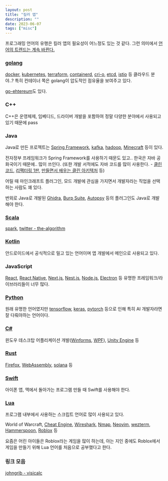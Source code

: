 ```yaml
---
layout: post
title: "킬러 앱"
description: ""
date: 2023-06-07
tags: ["misc"]
---
```


프로그래밍 언어의 유행은 킬러 앱의 필요성이 어느정도 있는 것 같다. 그런 의미에서 <a href="https://hyuunnn.github.io/2023/05/08/concepts-of-programming-languages-1/">언어의 트렌드는 계속 바뀐다.</a>

### <a href="https://github.com/golang/go">golang</a>

<a href="https://github.com/docker">docker</a>, <a href="https://github.com/kubernetes/kubernetes">kubernetes</a>, <a href="https://github.com/hashicorp/terraform">terraform</a>, <a href="https://github.com/containerd/containerd">containerd</a>, <a href="https://github.com/cri-o/cri-o">cri-o</a>, <a href="https://github.com/etcd-io/etcd">etcd</a>, <a href="https://github.com/istio/istio">istio</a> 등 클라우드 분야..? 특히 컨테이너 쪽은 golang이 압도적인 점유율을 보여주고 있다.

<a href="https://github.com/ethereum/go-ethereum">go-ehtereum</a>도 있다.

### C++

C++은 운영체제, 임베디드, 드라이버 개발을 포함하여 정말 다양한 분야에서 사용되고 있기 때문에 pass

### Java

Java로 만든 프로젝트는 <a href="https://github.com/spring-projects/spring-framework">Spring Framework</a>, <a href="https://github.com/apache/kafka">kafka</a>, <a href="https://github.com/apache/hadoop">hadoop</a>, <a href="https://www.minecraft.net/">Minecraft</a> 등이 있다.

전자정부 프레임워크가 Spring Framework를 사용하기 때문도 있고.. 한국은 자바 공화국이기 때문에.. 많이 쓰인다. (또한 개발 서적에도 자바 코드를 많이 사용한다. - <a href="https://www.yes24.com/Product/Goods/11681152">클린 코드</a>, <a href="https://www.yes24.com/Product/Goods/7951038">리팩터링 1판</a>, <a href="https://www.yes24.com/Product/Goods/105138479">만들면서 배우는 클린 아키텍처</a> 등)

어릴 때 마인크래프트 플러그인, 모드 개발에 관심을 가지면서 개발자라는 직업을 선택하는 사람도 꽤 있다.

번외로 Java로 개발된 <a href="https://github.com/NationalSecurityAgency/ghidra">Ghidra</a>, <a href="https://portswigger.net/burp">Burp Suite</a>, <a href="https://github.com/sleuthkit/autopsy">Autopsy</a> 등의 플러그인도 Java로 개발해야 한다.

### <a href="https://github.com/scala/scala">Scala</a>

<a href="https://github.com/apache/spark">spark</a>, <a href="https://github.com/twitter/the-algorithm">twitter - the-algorithm</a>

### <a href="https://github.com/JetBrains/kotlin">Kotlin</a>

안드로이드에서 공식적으로 밀고 있는 언어이며 앱 개발에서 메인으로 사용되고 있다.

### JavaScript

<a href="https://github.com/facebook/react">React</a>, <a href="https://github.com/facebook/react-native">React Native</a>, <a href="https://github.com/vercel/next.js/">Next.js</a>, <a href="https://github.com/nestjs/nest">Nest.js</a>, <a href="https://github.com/nodejs/node">Node.js</a>, <a href="https://github.com/electron/electron">Electron</a> 등 유명한 프레임워크/라이브러리들이 너무 많다.

### <a href="https://github.com/python/cpython">Python</a>

원래 유명한 언어였지만 <a href="https://github.com/tensorflow/tensorflow">tensorflow</a>, <a href="https://github.com/keras-team/keras">keras</a>, <a href="https://github.com/pytorch/pytorch">pytorch</a> 등으로 인해 특히 AI 개발자라면 잘 다뤄야하는 언어이다.

### <a href="https://github.com/dotnet/csharplang">C#</a>

윈도우 데스크탑 어플리케이션 개발(<a href="https://github.com/dotnet/winforms">Winforms</a>, <a href="https://github.com/dotnet/wpf">WPF</a>), <a href="https://unity.com/kr">Unity Engine</a> 등

### <a href="https://github.com/rust-lang/rust">Rust</a>

<a href="https://wiki.mozilla.org/Oxidation">Firefox</a>, <a href="https://webassembly.org/">WebAssembly</a>, <a href="https://github.com/solana-labs/solana">solana</a> 등

### <a href="https://github.com/apple/swift">Swift</a>

아이폰 앱, 맥에서 돌아가는 프로그램 만들 때 Swift를 사용해야 한다.

### <a href="https://github.com/lua/lua">Lua</a>

프로그램 내부에서 사용하는 스크립트 언어로 많이 사용되고 있다.

World of Warcraft, <a href="https://github.com/cheat-engine/cheat-engine">Cheat Engine</a>, <a href="https://github.com/wireshark/wireshark">Wireshark</a>, <a href="https://github.com/nmap/nmap">Nmap</a>, <a href="https://github.com/neovim/neovim">Neovim</a>, <a href="https://github.com/wez/wezterm">wezterm</a>, <a href="https://github.com/Hammerspoon/hammerspoon">Hammerspoon</a>, <a href="https://www.roblox.com/">Roblox</a> 등 

요즘은 어린 아이들은 Roblox라는 게임을 많이 하는데, 아는 지인 중에도 Roblox에서 게임을 만들기 위해 Lua 언어를 처음으로 공부했다고 한다. 

### 링크 모음

<a href="https://johngrib.github.io/wiki/legend/visicalc/">johngrib - visicalc</a>


